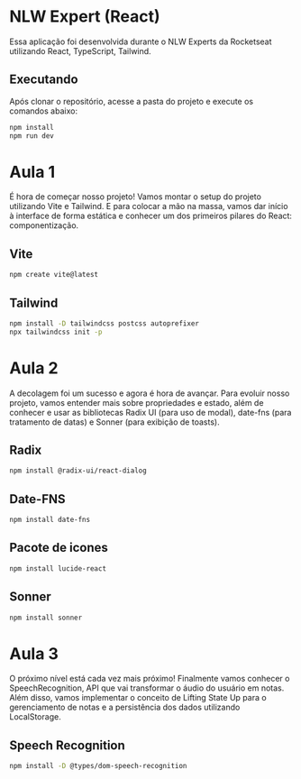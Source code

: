 # NLW Expert (React)

Essa aplicação foi desenvolvida durante o NLW Experts da Rocketseat utilizando React, TypeScript, Tailwind.

## Executando

Após clonar o repositório, acesse a pasta do projeto e execute os comandos abaixo:

```sh
npm install
npm run dev
```

# Aula 1

É hora de começar nosso projeto! Vamos montar o setup do projeto utilizando Vite e Tailwind. E para colocar a mão na massa, vamos dar início à interface de forma estática e conhecer um dos primeiros pilares do React: componentização.

## Vite
```sh
npm create vite@latest
```

## Tailwind
```sh
npm install -D tailwindcss postcss autoprefixer
npx tailwindcss init -p
```

# Aula 2

A decolagem foi um sucesso e agora é hora de avançar. Para evoluir nosso projeto, vamos entender mais sobre propriedades e estado, além de conhecer e usar as bibliotecas Radix UI (para uso de modal), date-fns (para tratamento de datas) e Sonner (para exibição de toasts).

## Radix

```sh
npm install @radix-ui/react-dialog
```

## Date-FNS

```sh
npm install date-fns
```

## Pacote de icones

```sh
npm install lucide-react
```

## Sonner

```sh
npm install sonner
```

# Aula 3

O próximo nível está cada vez mais próximo! Finalmente vamos conhecer o SpeechRecognition, API que vai transformar o áudio do usuário em notas. Além disso, vamos implementar o conceito de Lifting State Up para o gerenciamento de notas e a persistência dos dados utilizando LocalStorage.

## Speech Recognition
```sh
npm install -D @types/dom-speech-recognition
```